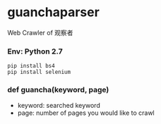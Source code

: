 # guanchaparser
Web Crawler of 观察者
### Env: Python 2.7</br>

```terminal
pip install bs4
pip install selenium
```

### def guancha(keyword, page)
-  keyword: searched keyword
-  page: number of pages you would like to crawl
